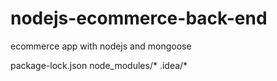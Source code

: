 
# nodejs-ecommerce-back-end
ecommerce app with nodejs and mongoose 

package-lock.json
node_modules/*
.idea/*

